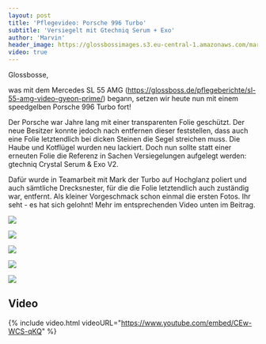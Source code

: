 ```yaml
---
layout: post
title: 'Pflegevideo: Porsche 996 Turbo'
subtitle: 'Versiegelt mit Gtechniq Serum + Exo'
author: 'Marvin'
header_image: https://glossbossimages.s3.eu-central-1.amazonaws.com/marvin/996turbo-bilder/DSC02067.jpg
video: true
---
```


Glossbosse,

was mit dem Mercedes SL 55 AMG (https://glossboss.de/pflegeberichte/sl-55-amg-video-gyeon-prime/) begann, setzen wir heute nun mit einem speedgelben Porsche 996 Turbo fort!

Der Porsche war Jahre lang mit einer transparenten Folie geschützt. Der neue Besitzer konnte jedoch nach entfernen dieser feststellen, dass auch eine Folie letztendlich bei dicken Steinen die Segel streichen muss.
Die Haube und Kotflügel wurden neu lackiert. Doch nun sollte statt einer erneuten Folie die Referenz in Sachen Versiegelungen aufgelegt werden: gtechniq Crystal Serum & Exo V2.

Dafür wurde in Teamarbeit mit Mark der Turbo auf Hochglanz poliert und auch sämtliche Drecksnester, für die die Folie letztendlich auch zuständig war, entfernt. Als kleiner Vorgeschmack schon einmal die ersten Fotos.
Ihr seht - es hat sich gelohnt! Mehr im entsprechenden Video unten im Beitrag.


![](https://glossbossimages.s3.eu-central-1.amazonaws.com/marvin/996turbo-bilder/DSC02063.jpg)

![](https://glossbossimages.s3.eu-central-1.amazonaws.com/marvin/996turbo-bilder/DSC02065.jpg)

![](https://glossbossimages.s3.eu-central-1.amazonaws.com/marvin/996turbo-bilder/DSC02067.jpg)

![](https://glossbossimages.s3.eu-central-1.amazonaws.com/marvin/996turbo-bilder/DSC02070.jpg)

![](https://glossbossimages.s3.eu-central-1.amazonaws.com/marvin/996turbo-bilder/DSC02072.jpg)

## Video

{% include video.html videoURL="https://www.youtube.com/embed/CEw-WCS-qKQ" %}